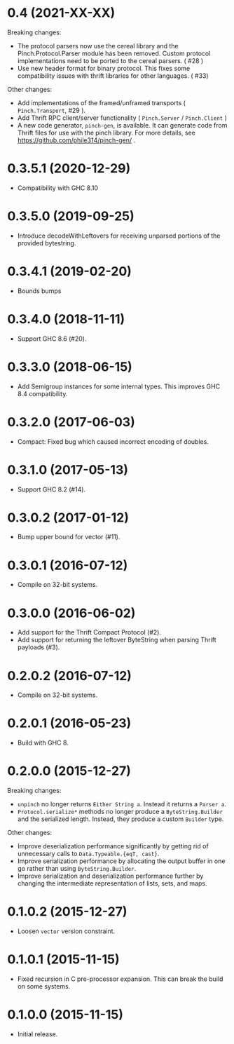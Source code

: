 0.4 (2021-XX-XX)
================

Breaking changes:

-   The protocol parsers now use the cereal library and the Pinch.Protocol.Parser module has been removed.
    Custom protocol implementations need to be ported to the cereal parsers. ( #28 )
-   Use new header format for binary protocol. This fixes some compatibility issues with thrift libraries
    for other languages. ( #33)

Other changes:

-   Add implementations of the framed/unframed transports ( `Pinch.Transport`, #29 ).
-   Add Thrift RPC client/server functionality ( `Pinch.Server` / `Pinch.Client` )
-   A new code generator, `pinch-gen`, is available. It can generate code from Thrift files for use
    with the pinch library. For more details, see  https://github.com/phile314/pinch-gen/ .

0.3.5.1 (2020-12-29)
====================

-   Compatibility with GHC 8.10

0.3.5.0 (2019-09-25)
====================

-   Introduce decodeWithLeftovers for receiving unparsed portions
    of the provided bytestring.

0.3.4.1 (2019-02-20)
====================

-   Bounds bumps

0.3.4.0 (2018-11-11)
====================

-   Support GHC 8.6 (#20).

0.3.3.0 (2018-06-15)
====================

-   Add Semigroup instances for some internal types. This improves GHC 8.4
    compatibility.


0.3.2.0 (2017-06-03)
====================

-   Compact: Fixed bug which caused incorrect encoding of doubles.


0.3.1.0 (2017-05-13)
====================

-   Support GHC 8.2 (#14).


0.3.0.2 (2017-01-12)
====================

-   Bump upper bound for vector (#11).


0.3.0.1 (2016-07-12)
====================

-   Compile on 32-bit systems.

0.3.0.0 (2016-06-02)
====================

-   Add support for the Thrift Compact Protocol (#2).
-   Add support for returning the leftover ByteString when parsing Thrift
    payloads (#3).

0.2.0.2 (2016-07-12)
====================

-   Compile on 32-bit systems.

0.2.0.1 (2016-05-23)
====================

-   Build with GHC 8.

0.2.0.0 (2015-12-27)
====================

Breaking changes:

-   `unpinch` no longer returns `Either String a`. Instead it returns a
    `Parser a`.
-   `Protocol.serialize*` methods no longer produce a `ByteString.Builder` and
    the serialized length. Instead, they produce a custom `Builder` type.

Other changes:

-   Improve deserialization performance significantly by getting rid of
    unnecessary calls to `Data.Typeable.{eqT, cast}`.
-   Improve serialization performance by allocating the output buffer in one go
    rather than using `ByteString.Builder`.
-   Improve serialization and deserialization performance further by changing
    the intermediate representation of lists, sets, and maps.

0.1.0.2 (2015-12-27)
====================

-   Loosen `vector` version constraint.

0.1.0.1 (2015-11-15)
====================

-   Fixed recursion in C pre-processor expansion. This can break the build on
    some systems.

0.1.0.0 (2015-11-15)
====================

-   Initial release.

